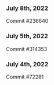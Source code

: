 ### July 8th, 2022

Commit #236640

### July 5th, 2022

Commit #314353


### July 4th, 2022

Commit #72281
